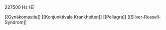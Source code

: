 227500 Hz (E)

[[Gynäkomastie]]
[[Konjunktivale Krankheiten]]
[[Pellagra]]
[[Silver-Russell-Syndrom]]